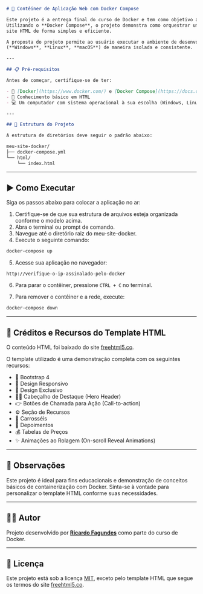 ```markdown
# 🚀 Contêiner de Aplicação Web com Docker Compose

Este projeto é a entrega final do curso de Docker e tem como objetivo a **containerização de uma aplicação web estática**.
Utilizando o **Docker Compose**, o projeto demonstra como orquestrar um servidor web Apache (httpd) para hospedar um
site HTML de forma simples e eficiente.

A proposta do projeto permite ao usuário executar o ambiente de desenvolvimento em qualquer sistema operacional
(**Windows**, **Linux**, **macOS**) de maneira isolada e consistente.

---

## 📋 Pré-requisitos

Antes de começar, certifique-se de ter:

- 🐳 [Docker](https://www.docker.com/) e [Docker Compose](https://docs.docker.com/compose/) instalados
- 🧠 Conhecimento básico em HTML
- 💻 Um computador com sistema operacional à sua escolha (Windows, Linux, macOS)

---

## 📁 Estrutura do Projeto

A estrutura de diretórios deve seguir o padrão abaixo:

meu-site-docker/
├── docker-compose.yml
└── html/
    └── index.html
```

---

## ▶️ Como Executar

Siga os passos abaixo para colocar a aplicação no ar:

1. Certifique-se de que sua estrutura de arquivos esteja organizada conforme o modelo acima.
2. Abra o terminal ou prompt de comando.
3. Navegue até o diretório raiz do meu-site-docker.
4. Execute o seguinte comando:

```bash
docker-compose up
```

5. Acesse sua aplicação no navegador:

```
http://verifique-o-ip-assinalado-pelo-docker
```

6. Para parar o contêiner, pressione `CTRL + C` no terminal.

7. Para remover o contêiner e a rede, execute:

```bash
docker-compose down
```

---

## 🎨 Créditos e Recursos do Template HTML

O conteúdo HTML foi baixado do site [freehtml5.co](https://freehtml5.co).

O template utilizado é uma demonstração completa com os seguintes recursos:

- 🧩 Bootstrap 4  
- 📱 Design Responsivo  
- 🎨 Design Exclusivo  
- 🦸‍♂️ Cabeçalho de Destaque (Hero Header)  
- 👉 Botões de Chamada para Ação (Call-to-action)  
- ⚙️ Seção de Recursos  
- 🎠 Carrosséis  
- 💬 Depoimentos  
- 💰 Tabelas de Preços  
- ✨ Animações ao Rolagem (On-scroll Reveal Animations)

---

## 📌 Observações

Este projeto é ideal para fins educacionais e demonstração de conceitos básicos de containerização com Docker. Sinta-se à vontade para personalizar o template HTML conforme suas necessidades.

---

## 🧑‍💻 Autor

Projeto desenvolvido por [**Ricardo Fagundes**](https://www.linkedin.com/in/ricardofagundes) como parte do curso de Docker.

---

## 📄 Licença

Este projeto está sob a licença [MIT](LICENSE), exceto pelo template HTML que segue os termos do site [freehtml5.co](https://freehtml5.co).
```
